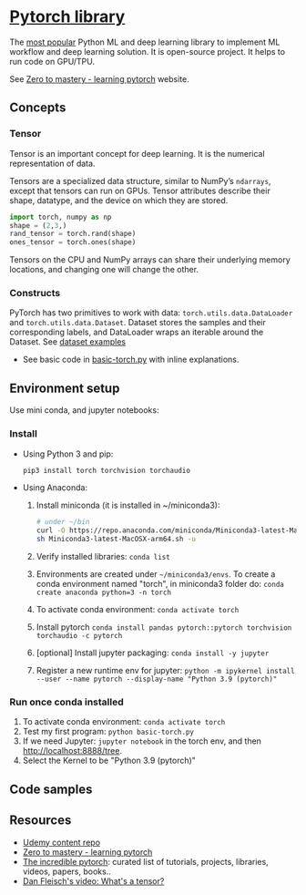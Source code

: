 # [Pytorch library](https://pytorch.org/)

The [most popular](https://paperswithcode.com/trends) Python ML and deep learning library to implement ML workflow and deep learning solution. It is open-source project. It helps to run code on GPU/TPU.

See [Zero to mastery - learning pytorch](https://www.learnpytorch.io/) website.

## Concepts

### Tensor

Tensor is an important concept for deep learning. It is the numerical representation of data. 

Tensors are a specialized data structure, similar to NumPy’s `ndarrays`, except that tensors can run on GPUs. Tensor attributes describe their shape, datatype, and the device on which they are stored. 

```python
import torch, numpy as np
shape = (2,3,)
rand_tensor = torch.rand(shape)
ones_tensor = torch.ones(shape)
```

Tensors on the CPU and NumPy arrays can share their underlying memory locations, and changing one will change the other.

### Constructs

PyTorch has two primitives to work with data: `torch.utils.data.DataLoader` and `torch.utils.data.Dataset`. Dataset stores the samples and their corresponding labels, and DataLoader wraps an iterable around the Dataset. See [dataset examples](https://pytorch.org/text/stable/datasets.html)

* See basic code in [basic-torch.py](https://github.com/jbcodeforce/ML-studies/tree/master/deep-neural-net/basic-torch.py) with inline explanations.

## Environment setup

Use mini conda, and jupyter notebooks:

### Install

* Using Python 3 and pip:

    ```sh
    pip3 install torch torchvision torchaudio
    ```

* Using Anaconda:

    1. Install miniconda (it is installed in ~/miniconda3): 

        ```sh
        # under ~/bin
        curl -O https://repo.anaconda.com/miniconda/Miniconda3-latest-MacOSX-arm64.sh
        sh Miniconda3-latest-MacOSX-arm64.sh -u
        ```

    1. Verify installed libraries: `conda list`
    1. Environments are created under `~/miniconda3/envs`. To create a conda environment named "torch", in miniconda3 folder do: `conda create anaconda python=3 -n torch`
    1. To activate conda environment: `conda activate torch`
    1. Install pytorch `conda install pandas pytorch::pytorch torchvision torchaudio -c pytorch`
    1. [optional] Install jupyter packaging: `conda install -y jupyter`
    1. Register a new runtime env for jupyter: `python -m ipykernel install --user --name pytorch --display-name "Python 3.9 (pytorch)"`

### Run once conda installed

1. To activate conda environment: `conda activate torch`
1. Test my first program: `python basic-torch.py ` 
1. If we need Jupyter: `jupyter notebook` in the torch env, and then [http://localhost:8888/tree](http://localhost:8888/tree).
1. Select the Kernel to be "Python 3.9 (pytorch)"


## Code samples

## Resources

* [Udemy content repo](https://github.com/mrdbourke/pytorch-deep-learning)
* [Zero to mastery - learning pytorch](https://www.learnpytorch.io/)
* [The incredible pytorch](https://github.com/ritchieng/the-incredible-pytorch):  curated list of tutorials, projects, libraries, videos, papers, books..
* [Dan Fleisch's video: What's a tensor?](https://www.youtube.com/watch?v=f5liqUk0ZTw)

